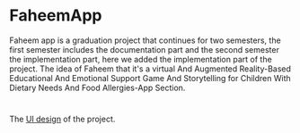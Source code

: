 # FaheemApp
Faheem app is a graduation project that continues for two semesters, the first semester includes the documentation part and the second semester the implementation part, here we added the implementation part of the project. The idea of Faheem that it's a virtual And Augmented Reality-Based Educational And Emotional Support Game And Storytelling for Children With Dietary Needs And Food Allergies-App Section.
#
The [UI design](https://www.figma.com/file/YJr5f8Fb7Vylqpnqhd3mPu/Application-UI?node-id=0%3A1) of the project.
